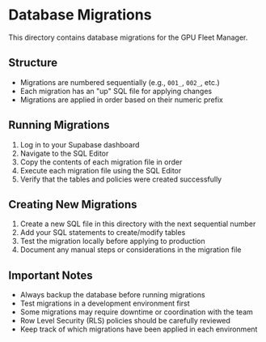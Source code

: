 # Database Migrations

This directory contains database migrations for the GPU Fleet Manager.

## Structure

- Migrations are numbered sequentially (e.g., `001_`, `002_`, etc.)
- Each migration has an "up" SQL file for applying changes
- Migrations are applied in order based on their numeric prefix

## Running Migrations

1. Log in to your Supabase dashboard
2. Navigate to the SQL Editor
3. Copy the contents of each migration file in order
4. Execute each migration file using the SQL Editor
5. Verify that the tables and policies were created successfully

## Creating New Migrations

1. Create a new SQL file in this directory with the next sequential number
2. Add your SQL statements to create/modify tables
3. Test the migration locally before applying to production
4. Document any manual steps or considerations in the migration file

## Important Notes

- Always backup the database before running migrations
- Test migrations in a development environment first
- Some migrations may require downtime or coordination with the team
- Row Level Security (RLS) policies should be carefully reviewed
- Keep track of which migrations have been applied in each environment
